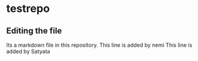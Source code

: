 # testrepo
## Editing the file
Its a markdown file in this repository.
This line is added by nemi
This line is added by Satyata